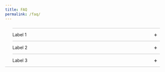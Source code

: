 ```yaml
---
title: FAQ
permalink: /faq/
---
```

<style>
ul.accordion {position: relative; margin: 1.4rem 0!important; border-bottom: 1px solid rgba(0,0,0,0.25); padding-bottom: 0;}
ul.accordion li {border-top: 1px solid rgba(0,0,0,0.25); list-style: none; margin-left: 0;}
ul.accordion li input {display: none;}
ul.accordion li label {display: block; cursor: pointer; padding: 0.75rem 2.4rem 0.75rem 0; margin: 0;}
ul.accordion li div {display: none; padding-bottom: 1.2rem;}
ul.accordion li input:checked + label {font-weight: bold;}
ul.accordion li input:checked + label + div {display: block;}
ul.accordion li label::before {content: "+"; font-weight: normal; font-size: 130%; line-height: 1.1rem; padding: 0; position: absolute; right: 0.5rem; transition: all 0.15s ease-in-out;}
ul.accordion li input:checked + label::before {transform: rotate(-45deg);}
</style>

<ul class="accordion">
  <li>
		  <input type="checkbox" id="accordion1">
		  <label for="accordion1">Label 1</label>
		  <div>
				Message Hello Content 2
		  </div>
	</li>
  <li>
		  <input type="checkbox" id="accordion2">
		  <label for="accordion2">Label 2</label>
		  <div>
				Message Hello Content 2
		  </div>
	</li>
  <li>
		  <input type="checkbox" id="accordion3">
		  <label for="accordion3">Label 3</label>
		  <div>
				Message Hello Content 3
		  </div>
	</li>
</ul>